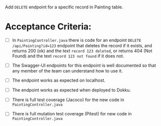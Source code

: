  Add `DELETE` endpoint for a specific record in Painting table.

# Acceptance Criteria:

- [ ] In `PaintingController.java` there is code for an 
      endpoint `DELETE /api/Painting?id=123` endpoint 
      that deletes the record if it exists, and returns 200 (ok) and 
      the text `record 123 deleted`, or returns 404 (Not Found) and
      the text `record 123 not found` if it does not.
- [ ] The Swagger-UI endpoints for this endpoint is well documented
      so that any member of the team can understand how to use it.
- [ ] The endpoint works as expected on localhost.
- [ ] The endpoint works as expected when deployed to Dokku.
- [ ] There is full test coverage (Jacoco) for the new code in 
      `PaintingController.java`
- [ ] There is full mutation test coverage (Pitest) for new code in
      `PaintingController.java`


